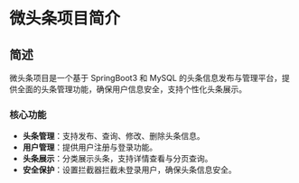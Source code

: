 # 微头条项目简介

## 简述

微头条项目是一个基于 SpringBoot3 和 MySQL 的头条信息发布与管理平台，提供全面的头条管理功能，确保用户信息安全，支持个性化头条展示。

### 核心功能

- **头条管理**：支持发布、查询、修改、删除头条信息。
- **用户管理**：提供用户注册与登录功能。
- **头条展示**：分类展示头条，支持详情查看与分页查询。
- **安全保护**：设置拦截器拦截未登录用户，确保头条信息安全。


